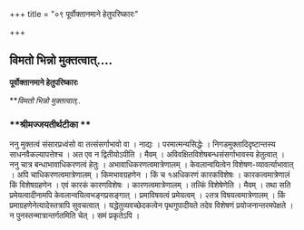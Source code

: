 +++
title = "०९ पूर्वोक्तानमाने हेतुपरिष्कारः"

+++


## विमतो भिन्नो मुक्तत्वात्....

**पूर्वोक्तानमाने हेतुपरिष्कारः**

***विमतो भिन्नो मुक्तत्वात्..*

### **श्रीमज्जयतीर्थटीका **

ननु मुक्तत्वं संसारप्रध्वंसो वा तत्संसर्गाभावो वा । नाद्यः । परमात्मन्यसिद्धेः । निगडमुक्तादिदृष्टान्तस्य साधनवैकल्यापत्तेश्च । अत एव न द्वितीयोऽपीति । मैवम् । अविवक्षितविशेषबन्धसंसर्गाभावस्य हेतुत्वात् । ननु चात्र बन्धाभावाधिकरणत्वं हेतुः । अभावाधिकरणत्वमात्रेणालम् । केवलान्वयित्वेन विशेषण-व्यावर्त्याभावात् । अपि चाधिकरणत्वमात्रेणालम् । किमभावग्रहणेन । किं च १अधिकरणं कारकविशेषः । कारकत्वमात्रेणालं किं विशेषग्रहणेन । एवं कारकं कारणविशेषः । कारणत्वमात्रेणालम् । तत्किं विशेषेणेति । मैवम् । तथा सति प्रमेयत्वादीनामपि केवलान्वयित्वभङ्गप्रसङ्गात् । प्रमाविषयत्वं प्रमेयत्वम् । २तत्र विषयत्वमात्रेणालम् । किं प्रमाग्रहणेनेत्यादेस्तत्रापि सुवचत्वात् । यद्धेतुव्यवच्छेदकत्वेन पृथगुपादीयते तदेव विशेषणं प्रयोजनान्तरमपेक्षते । न पुनस्तन्मात्रान्तर्गतमिति चेत् । समं प्रकृतेऽपि ।

